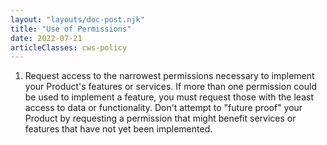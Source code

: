 ```yaml
---
layout: "layouts/doc-post.njk"
title: "Use of Permissions"
date: 2022-07-21
articleClasses: cws-policy
---
```


1. Request access to the narrowest permissions necessary to implement your Product's features or services. If more than one permission could be used to implement a feature, you must request those with the least access to data or functionality. Don't attempt to "future proof" your Product by requesting a permission that might benefit services or features that have not yet been implemented.
